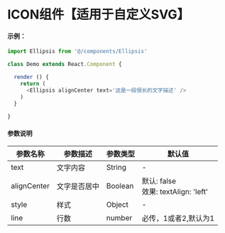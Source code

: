 <!--
 * @Author: Zhangyao
 * @Date: 2020-09-18 11:38:28
 * @LastEditors: Zhangyao
 * @LastEditTime: 2020-10-09 15:28:46
-->
# ICON组件【适用于自定义SVG】

#### 示例：

```js
import Ellipsis from '@/components/Ellipsis'

class Demo extends React.Component {

  render () {
  	return (
      <Ellipsis alignCenter text='这是一段很长的文字描述' />
  	)
  }

}
```

#### 参数说明

| 参数名称    | 参数描述     | 参数类型 | 默认值                                    |
| ----------- | ------------ | -------- | ----------------------------------------- |
| text        | 文字内容     | String   | -                                         |
| alignCenter | 文字是否居中 | Boolean  | 默认: false <br/> 效果: textAlign: 'left' |
| style       | 样式         | Object   | -                                         |
| line        | 行数         | number   | 必传，1或者2,默认为1                      |
